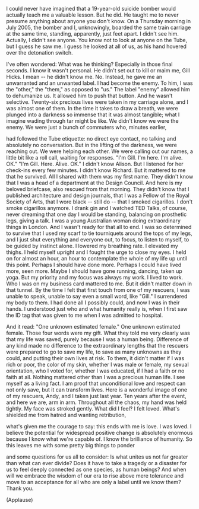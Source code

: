 
I could never have imagined
that a 19-year-old suicide bomber
would actually teach me a valuable lesson.
But he did.
He taught me to never presume anything
about anyone you don&#39;t know.
On a Thursday morning in July 2005,
the bomber and I, unknowingly,
boarded the same train carriage
at the same time,
standing, apparently, just feet apart.
I didn&#39;t see him.
Actually, I didn&#39;t see anyone.
You know not to look
at anyone on the Tube,
but I guess he saw me.
I guess he looked at all of us,
as his hand hovered
over the detonation switch.

I&#39;ve often wondered: What was he thinking?
Especially in those final seconds.
I know it wasn&#39;t personal.
He didn&#39;t set out to kill
or maim me, Gill Hicks.
I mean -- he didn&#39;t know me.
No.
Instead, he gave me
an unwarranted and an unwanted label.
I had become the enemy.
To him, I was the &quot;other,&quot;
the &quot;them,&quot; as opposed to &quot;us.&quot;
The label &quot;enemy&quot; allowed him
to dehumanize us.
It allowed him to push that button.
And he wasn&#39;t selective.
Twenty-six precious lives were taken
in my carriage alone,
and I was almost one of them.
In the time it takes to draw a breath,
we were plunged into a darkness so immense
that it was almost tangible;
what I imagine wading
through tar might be like.
We didn&#39;t know we were the enemy.
We were just a bunch of commuters
who, minutes earlier,

had followed the Tube etiquette:
no direct eye contact,
no talking
and absolutely no conversation.
But in the lifting of the darkness,
we were reaching out.
We were helping each other.
We were calling out our names,
a little bit like a roll call,
waiting for responses.
&quot;I&#39;m Gill. I&#39;m here.
I&#39;m alive.
OK.&quot;
&quot;I&#39;m Gill.
Here.
Alive.
OK.&quot;
I didn&#39;t know Alison.
But I listened for her check-ins
every few minutes.
I didn&#39;t know Richard.
But it mattered to me that he survived.
All I shared with them
was my first name.
They didn&#39;t know
that I was a head of a department
at the Design Council.
And here is my beloved briefcase,
also rescued from that morning.
They didn&#39;t know that I published
architecture and design journals,
that I was a Fellow
of the Royal Society of Arts,
that I wore black --
still do --
that I smoked cigarillos.
I don&#39;t smoke cigarillos anymore.
I drank gin and I watched TED Talks,
of course, never dreaming
that one day I would be standing,
balancing on prosthetic legs,
giving a talk.
I was a young Australian woman
doing extraordinary things in London.
And I wasn&#39;t ready for that all to end.
I was so determined to survive
that I used my scarf to tie tourniquets
around the tops of my legs,
and I just shut everything
and everyone out,
to focus, to listen to myself,
to be guided by instinct alone.
I lowered my breathing rate.
I elevated my thighs.
I held myself upright
and I fought the urge to close my eyes.
I held on for almost an hour,
an hour to contemplate
the whole of my life
up until this point.
Perhaps I should have done more.
Perhaps I could have
lived more, seen more.
Maybe I should have gone running,
dancing, taken up yoga.
But my priority and my focus
was always my work.
I lived to work.
Who I was on my business card
mattered to me.
But it didn&#39;t matter down in that tunnel.
By the time I felt that first touch
from one of my rescuers,
I was unable to speak,
unable to say even
a small word, like &quot;Gill.&quot;
I surrendered my body to them.
I had done all I possibly could,
and now I was in their hands.
I understood
just who and what humanity really is,
when I first saw the ID tag
that was given to me
when I was admitted to hospital.

And it read:
&quot;One unknown estimated female.&quot;
One unknown estimated female.
Those four words were my gift.
What they told me very clearly
was that my life was saved,
purely because I was a human being.
Difference of any kind made no difference
to the extraordinary lengths
that the rescuers were prepared to go
to save my life,
to save as many unknowns as they could,
and putting their own lives at risk.
To them, it didn&#39;t matter
if I was rich or poor,
the color of my skin,
whether I was male or female,
my sexual orientation,
who I voted for,
whether I was educated,
if I had a faith or no faith at all.
Nothing mattered
other than I was a precious human life.
I see myself as a living fact.
I am proof
that unconditional love and respect
can not only save,
but it can transform lives.
Here is a wonderful image
of one of my rescuers, Andy, and I
taken just last year.
Ten years after the event,
and here we are, arm in arm.
Throughout all the chaos,
my hand was held tightly.
My face was stroked gently.
What did I feel?
I felt loved.
What&#39;s shielded me from hatred
and wanting retribution,

what&#39;s given me the courage to say:
this ends with me
is love.
I was loved.
I believe the potential
for widespread positive change
is absolutely enormous
because I know what we&#39;re capable of.
I know the brilliance of humanity.
So this leaves me with some
pretty big things to ponder

and some questions for us all to consider:
Is what unites us not far greater
than what can ever divide?
Does it have to take
a tragedy or a disaster
for us to feel deeply
connected as one species,
as human beings?
And when will we embrace
the wisdom of our era
to rise above mere tolerance
and move to an acceptance
for all who are only a label
until we know them?
Thank you.

(Applause)

